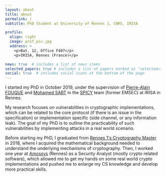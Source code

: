 ```yaml
---
layout: about
title: about
permalink: /
subtitle: PhD Student at University of Rennes 1, CNRS, IRISA

profile:
  align: right
  image: prof_pic.jpg
  address: >
    <p>Bat. 12, Office F407</p>
    <p>IRISA, Rennes (France)</p>

news: true  # includes a list of news items
selected_papers: true # includes a list of papers marked as "selected={true}"
social: true  # includes social icons at the bottom of the page
---
```


I started my PhD in October 2019, under the supervision of [Pierre-Alain FOUQUE](https://www.di.ens.fr/~fouque/) and [Mohamed SABT](http://people.irisa.fr/Mohamed.Sabt/) in the [SPICY](https://spicy.irisa.fr/) team (former EMSEC) at IRISA in Rennes.

My research focuses on vulnerabilities in cryptographic implementations, which can be related to the core protocol (if there is an issue in the specification) or implementation specific (side channel, or any information leak). The goal of my PhD is to outline the practicability of such vulnerabilities by implementing attacks in a real world scenario.

Before starting my PhD, I graduated from [Rennes 1's Cryptography Master](https://formations.univ-rennes1.fr/master-mention-mathematiques-et-applications-parcours-mathematiques-de-linformation-cryptographie) in 2018, where I acquired the mathematical background needed to understand the underlying mechanisms of cryptography. Then, I worked one year at [Amossys](https://www.amossys.fr/) (Rennes) as a Security Analyst (mostly crypto related software), which allowed me to get my hands on some real world crypto implementations and pushed me to enlarge my CS knowledge and develop more practical skills.
